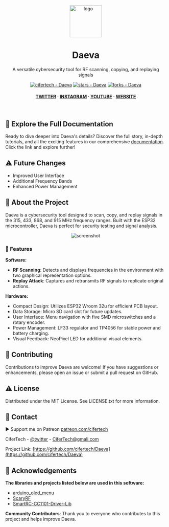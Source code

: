 <div align="center">

  <img src="https://user-images.githubusercontent.com/62047147/195847997-97553030-3b79-4643-9f2c-1f04bba6b989.png" alt="logo" width="100" height="auto" />
  <h1>Daeva</h1>
   
  <p>
    A versatile cybersecurity tool for RF scanning, copying, and replaying signals
  </p>
   

 
<!-- Badges -->

<a href="https://github.com/cifertech/Daeva" title="Go to GitHub repo"><img src="https://img.shields.io/static/v1?label=cifertech&message=Daeva&color=purple&logo=github" alt="cifertech - Daeva"></a>
<a href="https://github.com/cifertech/Daeva"><img src="https://img.shields.io/github/stars/cifertech/Daeva?style=social" alt="stars - Daeva"></a>
<a href="https://github.com/cifertech/Daeva"><img src="https://img.shields.io/github/forks/cifertech/Daeva?style=social" alt="forks - Daeva"></a>
   
<h4>
    <a href="https://twitter.com/techcifer">TWITTER</a>
  <span> · </span>
    <a href="https://www.instagram.com/cifertech/">INSTAGRAM</a>
  <span> · </span>
    <a href="https://www.youtube.com/c/techcifer">YOUTUBE</a>
  <span> · </span>
    <a href="https://cifertech.net/">WEBSITE</a>
  </h4>
</div> 
 
<br />


## 📖 Explore the Full Documentation

Ready to dive deeper into Daeva's details? Discover the full story, in-depth tutorials, and all the exciting features in our comprehensive [documentation](https://cifertech.net/arpolan-network-monitoring-and-security-tool/). Click the link and explore further!


## ⚠ Future Changes
- Improved User Interface
- Additional Frequency Bands
- Enhanced Power Management
  

<!-- About the Project -->
## :star2: About the Project
Daeva is a cybersecurity tool designed to scan, copy, and replay signals in the 315, 433, 868, and 915 MHz frequency ranges. Built with the ESP32 microcontroller, Daeva is perfect for security testing and signal analysis.



<div align="center"> 
  <img src="https://github.com/cifertech/Daeva/assets/62047147/4ef99302-c279-4895-a8d0-10ea1a10c8b3" alt="screenshot" width="Auto" height="Auto" />
</div>



<!-- Features -->
### 🎯 Features

**Software:**
- **RF Scanning**: Detects and displays frequencies in the environment with two graphical representation options.
- **Replay Attack**: Captures and retransmits RF signals to replicate original actions.

**Hardware:**
- Compact Design: Utilizes ESP32 Wroom 32u for efficient PCB layout.
- Data Storage: Micro SD card slot for future updates.
- User Interface: Menu navigation with five SMD microswitches and a rotary encoder.
- Power Management: LF33 regulator and TP4056 for stable power and battery charging.
- Visual Feedback: NeoPixel LED for additional visual elements.


<!-- Contributing -->
## :wave: Contributing
Contributions to improve Daeva are welcome! If you have suggestions or enhancements, please open an issue or submit a pull request on GitHub.


<!-- License --> 
## :warning: License
 
Distributed under the MIT License. See LICENSE.txt for more information.


<!-- Contact -->
## :handshake: Contact 

▶ Support me on Patreon [patreon.com/cifertech](https://www.patreon.com/cifertech)

CiferTech - [@twitter](https://twitter.com/techcifer) - CiferTech@gmali.com

Project Link: [https://github.com/cifertech/Daeva](https://github.com/cifertech/Daeva)

<!-- Acknowledgments -->
## :gem: Acknowledgements 

**The libraries and projects listed below are used in this software:**
 - [arduino_oled_menu](https://github.com/upiir/arduino_oled_menu)
 - [ScaryRF](https://github.com/FernandoHansen666/ScaryRF-315-433mhz)
 - [SmartRC-CC1101-Driver-Lib](https://github.com/LSatan/SmartRC-CC1101-Driver-Lib)

   
**Community Contributors**: Thank you to everyone who contributes to this project and helps improve Daeva.


 
 
